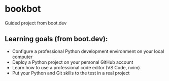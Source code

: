 # bookbot
Guided project from boot.dev

## Learning goals (from boot.dev):
* Configure a professional Python development environment on your local computer
* Deploy a Python project on your personal GitHub account
* Learn how to use a professional code editor (VS Code, nvim)
* Put your Python and Git skills to the test in a real project

